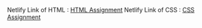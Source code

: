 Netlify Link of HTML : [HTML Assignment](https://108659-html-assignment.netlify.app/)
Netlify Link of CSS :  [CSS Assignment](https://assignment108659.netlify.app/)
